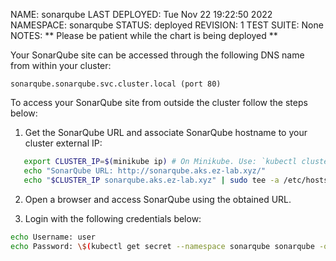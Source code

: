 NAME: sonarqube
LAST DEPLOYED: Tue Nov 22 19:22:50 2022
NAMESPACE: sonarqube
STATUS: deployed
REVISION: 1
TEST SUITE: None
NOTES:
** Please be patient while the chart is being deployed **

Your SonarQube site can be accessed through the following DNS name from within your cluster:

    sonarqube.sonarqube.svc.cluster.local (port 80)

To access your SonarQube site from outside the cluster follow the steps below:

1. Get the SonarQube URL and associate SonarQube hostname to your cluster external IP:
```bash
   export CLUSTER_IP=$(minikube ip) # On Minikube. Use: `kubectl cluster-info` on others K8s clusters
   echo "SonarQube URL: http://sonarqube.aks.ez-lab.xyz/"
   echo "$CLUSTER_IP sonarqube.aks.ez-lab.xyz" | sudo tee -a /etc/hosts
```
2. Open a browser and access SonarQube using the obtained URL.

3. Login with the following credentials below:
```bash
echo Username: user
echo Password: \$(kubectl get secret --namespace sonarqube sonarqube -o jsonpath="{.data.sonarqube-password}" | base64 -d)
```